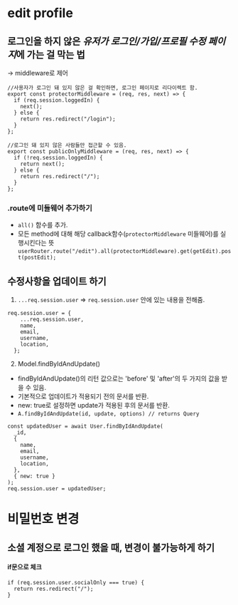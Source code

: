 # edit profile

## 로그인을 하지 않은 *유저가 로그인/가입/프로필 수정 페이지*에 가는 걸 막는 법
-> middleware로 제어
```
//사용자가 로그인 돼 있지 않은 걸 확인하면, 로그인 페이지로 리다이렉트 함.
export const protectorMiddleware = (req, res, next) => {
  if (req.session.loggedIn) {
    next();
  } else {
    return res.redirect("/login");
  }
};

//로그인 돼 있지 않은 사람들만 접근할 수 있음.
export const publicOnlyMiddleware = (req, res, next) => {
  if (!req.session.loggedIn) {
    return next();
  } else {
    return res.redirect("/");
  }
};
```

### .route에 미들웨어 추가하기
- `all()` 함수를 추가.
- 모든 method에 대해 해당 callback함수(`protectorMiddleware` 미들웨어)를 실행시킨다는 뜻
`userRouter.route("/edit").all(protectorMiddleware).get(getEdit).post(postEdit);`

## 수정사항을 업데이트 하기
1. `...req.session.user` => `req.session.user` 안에 있는 내용을 전해줌.
```
req.session.user = {
    ...req.session.user,
    name,
    email,
    username,
    location,
  };
```

2. Model.findByIdAndUpdate()
- findByIdAndUpdate()의 리턴 값으로는 'before' 및 'after'의 두 가지의 값을 받을 수 있음.
- 기본적으로 업데이트가 적용되기 전의 문서를 반환.
- new: true로 설정하면 update가 적용된 후의 문서를 반환.
- `A.findByIdAndUpdate(id, update, options) // returns Query`
```
const updatedUser = await User.findByIdAndUpdate(
  _id,
  {
    name,
    email,
    username,
    location,
  },
  { new: true }
);
req.session.user = updatedUser;
```


# 비밀번호 변경

## 소셜 계정으로 로그인 했을 때, 변경이 불가능하게 하기
#### if문으로 체크
```
if (req.session.user.socialOnly === true) {
  return res.redirect("/");
}
```
